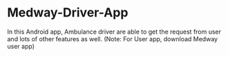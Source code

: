 # Medway-Driver-App
In this Android app, Ambulance driver are able  to get the request from user and lots of other features as well. (Note: For User app, download Medway user app)
